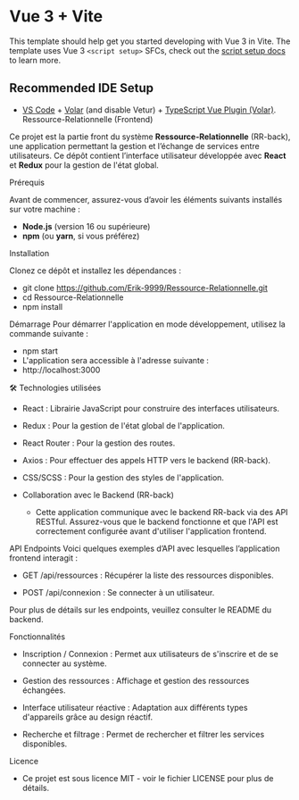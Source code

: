 # Vue 3 + Vite

This template should help get you started developing with Vue 3 in Vite. The template uses Vue 3 `<script setup>` SFCs, check out the [script setup docs](https://v3.vuejs.org/api/sfc-script-setup.html#sfc-script-setup) to learn more.

## Recommended IDE Setup

- [VS Code](https://code.visualstudio.com/) + [Volar](https://marketplace.visualstudio.com/items?itemName=Vue.volar) (and disable Vetur) + [TypeScript Vue Plugin (Volar)](https://marketplace.visualstudio.com/items?itemName=Vue.vscode-typescript-vue-plugin).
Ressource-Relationnelle (Frontend)

Ce projet est la partie front du système **Ressource-Relationnelle** (RR-back), une application permettant la gestion et l’échange de services entre utilisateurs. Ce dépôt contient l’interface utilisateur développée avec **React** et **Redux** pour la gestion de l'état global.

Prérequis

Avant de commencer, assurez-vous d’avoir les éléments suivants installés sur votre machine :

- **Node.js** (version 16 ou supérieure)
- **npm** (ou **yarn**, si vous préférez)

Installation

Clonez ce dépôt et installez les dépendances :

- git clone https://github.com/Erik-9999/Ressource-Relationnelle.git
- cd Ressource-Relationnelle
- npm install

 Démarrage
Pour démarrer l'application en mode développement, utilisez la commande suivante :
 - npm start
 - L'application sera accessible à l'adresse suivante :
 - http://localhost:3000

🛠️ Technologies utilisées
 - React : Librairie JavaScript pour construire des interfaces utilisateurs.

 - Redux : Pour la gestion de l'état global de l'application.

 - React Router : Pour la gestion des routes.

 - Axios : Pour effectuer des appels HTTP vers le backend (RR-back).

- CSS/SCSS : Pour la gestion des styles de l'application.

- Collaboration avec le Backend (RR-back)
  - Cette application communique avec le backend RR-back via des API RESTful. Assurez-vous que le backend fonctionne et que l'API est correctement configurée avant d'utiliser l'application frontend.

API Endpoints
Voici quelques exemples d’API avec lesquelles l’application frontend interagit :

 - GET /api/ressources : Récupérer la liste des ressources disponibles.

 - POST /api/connexion : Se connecter à un utilisateur.

Pour plus de détails sur les endpoints, veuillez consulter le README du backend.

Fonctionnalités
 - Inscription / Connexion : Permet aux utilisateurs de s'inscrire et de se connecter au système.

 - Gestion des ressources : Affichage et gestion des ressources échangées.

 - Interface utilisateur réactive : Adaptation aux différents types d'appareils grâce au design réactif.

 - Recherche et filtrage : Permet de rechercher et filtrer les services disponibles.

Licence
 - Ce projet est sous licence MIT - voir le fichier LICENSE pour plus de détails.

